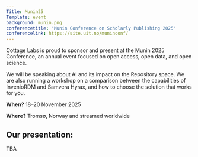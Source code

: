 ```yaml
---
Title: Munin25
Template: event
background: munin.png
conferencetitle: "Munin Conference on Scholarly Publishing 2025"
conferencelink: https://site.uit.no/muninconf/
---
```


Cottage Labs is proud to sponsor and present at the Munin 2025 Conference, an annual event focused on open access, open data,
and open science. 

We will be speaking about AI and its impact on the Repository space.  We are also running
a workshop on a comparison between the capabilities of InvenioRDM and Samvera Hyrax, and how
to choose the solution that works for you.

**When?** 18–20 November 2025

**Where?** Tromsø, Norway and streamed worldwide

## Our presentation:

TBA
